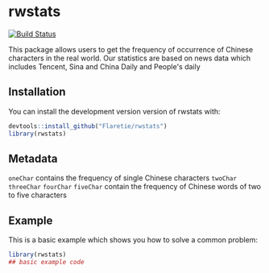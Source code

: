 
# rwstats

<!-- badges: start -->
[![Build Status](https://travis-ci.org/Flaretie/rwstats.svg?branch=master)](https://travis-ci.org/Flaretie/rwstats)
<!-- badges: end -->

This package allows users to get the frequency of occurrence of Chinese characters in the real world.
Our statistics are based on news data which includes Tencent, Sina and China Daily and People's daily


## Installation

You can install the development version version of rwstats with:

``` r
devtools::install_github("Flaretie/rwstats")
library(rwstats)
```

## Metadata
`oneChar` contains the frequency of single Chinese characters
`twoChar` `threeChar` `fourChar` `fiveChar` contain the frequency of Chinese words of two to five characters

## Example

This is a basic example which shows you how to solve a common problem:

``` r
library(rwstats)
## basic example code
```

